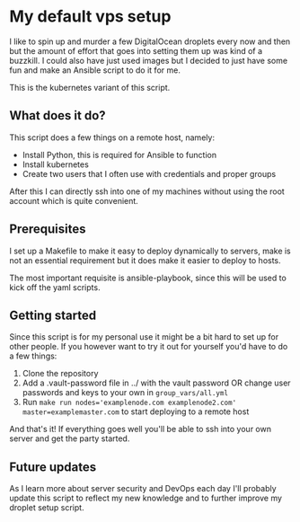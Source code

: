 # My default vps setup

I like to spin up and murder a few DigitalOcean droplets every now and then but the amount of
effort that goes into setting them up was kind of a buzzkill. I could also have just
used images but I decided to just have some fun and make an Ansible script to do it for me.

This is the kubernetes variant of this script.

## What does it do?

This script does a few things on a remote host, namely:
- Install Python, this is required for Ansible to function
- Install kubernetes
- Create two users that I often use with credentials and proper groups

After this I can directly ssh into one of my machines without using the root account which
is quite convenient. 

## Prerequisites

I set up a Makefile to make it easy to deploy dynamically to servers, make is not an
essential requirement but it does make it easier to deploy to hosts.

The most important requisite is ansible-playbook, since this will be used
to kick off the yaml scripts.

## Getting started

Since this script is for my personal use it might be a bit hard to set up for other people.
If you however want to try it out for yourself you'd have to do a few things:

1. Clone the repository
2. Add a .vault-password file in ../ with the vault password OR change user passwords and keys to your own in `group_vars/all.yml`
3. Run `make run nodes='examplenode.com examplenode2.com' master=examplemaster.com` to start deploying to a remote host

And that's it! If everything goes well you'll be able to ssh into your own server and
get the party started.

## Future updates

As I learn more about server security and DevOps each day I'll probably update this script
to reflect my new knowledge and to further improve my droplet setup script. 